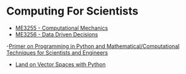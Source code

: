# Computing For Scientists

- [ME3255 - Computational Mechanics](https://cooperrc.github.io/computational-mechanics/README.html#)
- [ME3256 - Data Driven Decisions](https://cooperrc.github.io/data-driven-decisions)

-[Primer on Programming in Python and Mathematical/Computational Techniques for Scientists and Engineers](https://primer-computational-mathematics.github.io/book/intro.html)

- [Land on Vector Spaces with Python](https://openedx.seas.gwu.edu/courses/course-v1:GW+EngComp4+2019/about)
